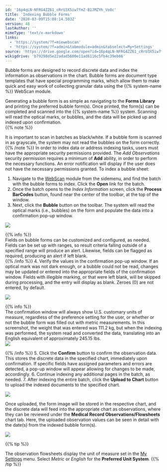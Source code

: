 ```yaml
---
id: '16p4qLN-NFRG4ZZ61_cRrU3X5iw7fmZ-B1JMZYh_Vo8c'
title: 'Indexing Bubble Forms'
date: '2020-03-09T15:08:14.503Z'
version: 48
lastAuthor: ''
mimeType: 'text/x-markdown'
links:
  - 'https://system/?f=miewebscan'
  - 'https://system/?f=admin&tabmodule=admin&tabselect=My+Settings'
source: 'https://drive.google.com/open?id=16p4qLN-NFRG4ZZ61_cRrU3X5iw7fmZ-B1JMZYh_Vo8c'
wikigdrive: 'b79298d5e22adad5600e11ad6116c5fb4c39eb66'
---
```

Bubble forms are designed to record discrete data and index the information as observations in the chart. Bubble forms are document type templates that have special programming marks, which allow them to make quick and easy work of collecting granular data using the {{% system-name %}} WebScan module.

Generating a bubble form is as simple as navigating to the **Forms Library** and printing the preferred bubble form(s). Once printed, the form(s) can be completed and scanned into the {{% system-name %}} system. Scanning will read the optical marks, or bubbles, and the data will be picked up and indexed upon confirmation.  
{{% note %}}

It is important to scan in batches as black/white. If a bubble form is scanned in as grayscale, the system may not read the bubbles on the form correctly.
{{% /note %}}
In order to index data or address indexing tasks, users must have the appropriate security permissions provided. The *Add Observations* security permission requires a minimum of **Add** ability, in order to perform the necessary functions. An error notification will display if the user does not have the necessary permissions granted.
To index a bubble sheet:
1. Navigate to the [WebScan](https://system/?f=miewebscan) module from the sidemenu, and find the batch with the bubble forms to index. Click the <strong>Open</strong> link for the batch.
2. Once the batch opens to the <em>Index Information</em> screen, click the <strong>Process BarCodes</strong> button, found near the center of the toolbar, at the top of the window.
3. Next, click the <strong>Bubble</strong> button on the toolbar. The system will read the optical marks (i.e., bubbles) on the form and populate the data into a confirmation pop-up window.

![](../indexing-bubble-forms.assets/6b8c15ff2922fd91cdc1e1cb2b35b2e6.png)

{{% info %}}  
Fields on bubble forms can be customized and configured, as needed. Fields can be set up with ranges, so result criteria falling outside of a specified range will produce an alert. Likewise, fields can be flagged as required, producing an alert if left blank.  
{{% /info %}}
4. Verify the values in the confirmation pop-up window. If an optical mark was not dark enough, or a bubble could not be read, changes may be updated or entered into the appropriate fields of the confirmation window. Fields with illegible marking, or that were left blank, will be skipped during processing, and the entry will display as blank. Zeroes (0) are not entered, by default.

![](../indexing-bubble-forms.assets/8a1d2ab7522426a65f073bec4bcbd6d4.png)

{{% info %}}  
The confirmation window will always show U.S. customary units of measure, regardless of the preference setting for the user, or whether or not the bubble form was filled out with metric measurements. In this screenshot, the weight that was entered was 111.2 kg, but when the indexing was performed, the system read and converted the data, translating into an English equivalent of approximately 245.15 lbs.  
![](../indexing-bubble-forms.assets/2ba615d1816a8baa3ebc086aa29d0b87.png)

{{% /info %}}
5. Click the <strong>Confirm</strong> button to confirm the observation data. This stores the discrete data in the specified chart, immediately upon confirmation. If specific fields have assigned parameters and errors are detected, a pop-up window will appear allowing for changes to be made, accordingly.
6. Continue indexing any additional pages in the batch, as needed.
7. After indexing the entire batch, click the <strong>Upload to Chart</strong> button to upload the indexed documents to the specified chart.

![](../indexing-bubble-forms.assets/ed3f143470652073174492b23f9f01ca.png)

Once uploaded, the form image will be stored in the respective chart, and the discrete data will feed into the appropriate chart as observations, where they can be reviewed under the **Medical Record Observations/Flowsheets** chart tab. Here, the uploaded observation values can be seen in detail with the date(s) from the indexed bubble form(s).

![](../indexing-bubble-forms.assets/747f9d776d31651062a66b29871ac6ca.png)

{{% tip %}}

The observation flowsheets display the unit of measure set in the [My Settings](https://system/?f=admin&tabmodule=admin&tabselect=My+Settings) menu. Select *Metric* or *English* for the **Preferred Unit System**.
{{% /tip %}}
